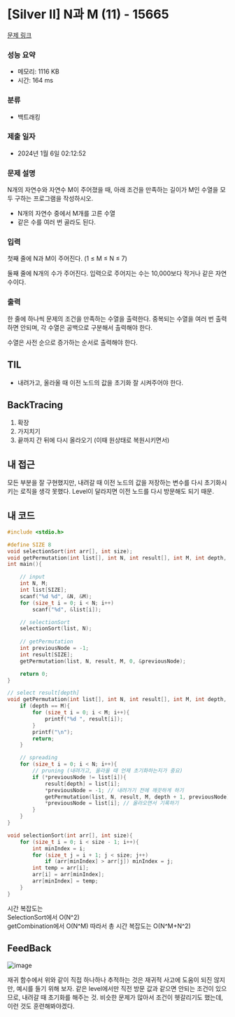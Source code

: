 # [Silver II] N과 M (11) - 15665 

[문제 링크](https://www.acmicpc.net/problem/15665) 

### 성능 요약

- 메모리: 1116 KB
- 시간: 164 ms

### 분류

- 백트래킹

### 제출 일자

- 2024년 1월 6일 02:12:52

### 문제 설명

N개의 자연수와 자연수 M이 주어졌을 때, 아래 조건을 만족하는 길이가 M인 수열을 모두 구하는 프로그램을 작성하시오.

- N개의 자연수 중에서 M개를 고른 수열
- 같은 수를 여러 번 골라도 된다.

### 입력 

첫째 줄에 N과 M이 주어진다. (1 ≤ M ≤ N ≤ 7)

둘째 줄에 N개의 수가 주어진다. 입력으로 주어지는 수는 10,000보다 작거나 같은 자연수이다.

### 출력 

한 줄에 하나씩 문제의 조건을 만족하는 수열을 출력한다. 중복되는 수열을 여러 번 출력하면 안되며, 각 수열은 공백으로 구분해서 출력해야 한다.

수열은 사전 순으로 증가하는 순서로 출력해야 한다.

## TIL

- 내려가고, 올라올 때 이전 노드의 값을 초기화 잘 시켜주어야 한다.

## BackTracing

1. 확장
2. 가지치기
3. 끝까지 간 뒤에 다시 올라오기 (이때 원상태로 복원시키면서)

## 내 접근

모든 부분을 잘 구현했지만, 내려갈 때 이전 노드의 값을 저장하는 변수를 다시 초기화시키는 로직을 생각 못했다. Level이 달라지면 이전 노드를 다시 방문해도 되기 때문.

## 내 코드

```c
#include <stdio.h>

#define SIZE 8
void selectionSort(int arr[], int size);
void getPermutation(int list[], int N, int result[], int M, int depth, int* previousNode);
int main(){

    // input
    int N, M;
    int list[SIZE];
    scanf("%d %d", &N, &M);
    for (size_t i = 0; i < N; i++)
        scanf("%d", &list[i]);

    // selectionSort
    selectionSort(list, N);
    
    // getPermutation
    int previousNode = -1;
    int result[SIZE];
    getPermutation(list, N, result, M, 0, &previousNode);

    return 0;
}

// select result[depth]
void getPermutation(int list[], int N, int result[], int M, int depth, int* previousNode){
    if (depth == M){
        for (size_t i = 0; i < M; i++){
            printf("%d ", result[i]);
        }
        printf("\n");
        return;
    }

    // spreading
    for (size_t i = 0; i < N; i++){
        // pruning (내려가고, 올라올 때 언제 초기화하는지가 중요)
        if (*previousNode != list[i]){ 
            result[depth] = list[i];
            *previousNode = -1; // 내려가기 전에 깨끗하게 하기
            getPermutation(list, N, result, M, depth + 1, previousNode);
            *previousNode = list[i]; // 올라오면서 기록하기
        }
    }
}

void selectionSort(int arr[], int size){
    for (size_t i = 0; i < size - 1; i++){
        int minIndex = i;
        for (size_t j = i + 1; j < size; j++)
            if (arr[minIndex] > arr[j]) minIndex = j;
        int temp = arr[i];
        arr[i] = arr[minIndex];
        arr[minIndex] = temp;
    }
}
```

시간 복잡도는  
SelectionSort에서 O(N^2)  
getCombination에서 O(N^M)
따라서 총 시간 복잡도는 O(N^M+N^2)

## FeedBack

![image](https://github.com/forwarder1121/forwarder1121.github.io/assets/66872094/abdac1ee-cf6f-4b8c-bc42-7ddd0a39f261)

재귀 함수에서 위와 같이 직접 하나하나 추적하는 것은 재귀적 사고에 도움이 되진 않지만, 예시를 들기 위해 보자. 같은 level에서만 직전 방문 값과 같으면 안되는 조건이 있으므로, 내려갈 때 초기화를 해주는 것. 비슷한 문제가 많아서 조건이 헷갈리기도 했는데, 이런 것도 훈련해봐야겠다.